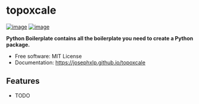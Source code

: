 # topoxcale


[![image](https://img.shields.io/pypi/v/topoxcale.svg)](https://pypi.python.org/pypi/topoxcale)
[![image](https://img.shields.io/conda/vn/conda-forge/topoxcale.svg)](https://anaconda.org/conda-forge/topoxcale)


**Python Boilerplate contains all the boilerplate you need to create a Python package.**


-   Free software: MIT License
-   Documentation: https://josephxlp.github.io/topoxcale
    

## Features

-   TODO
